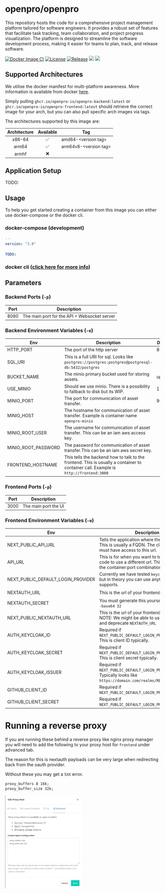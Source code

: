 # openpro/openpro

This repository hosts the code for a comprehensive project management platform tailored for software engineers. It provides a robust set of features that facilitate task tracking, team collaboration, and project progress visualization. The platform is designed to streamline the software development
process, making it easier for teams to plan, track, and release software.

[![Docker Image CI](https://github.com/openpro-io/openpro/actions/workflows/docker-image.yml/badge.svg)](https://github.com/openpro-io/openpro/actions/workflows/docker-image.yml)
[![License](https://img.shields.io/github/license/golangci/golangci-lint)](/LICENSE.txt)
[![Release](https://img.shields.io/github/release/openpro-io/openpro.svg)](https://github.com/openpro-io/openpro/releases/latest)
[![](https://dcbadge.vercel.app/api/server/3WxA2pz7YB)](https://discord.gg/3WxA2pz7YB)
[![](https://img.shields.io/badge/LinkedIn-0077B5?style=for-the-badge&logo=linkedin&logoColor=white)](https://www.linkedin.com/in/claygorman)

## Supported Architectures

We utilise the docker manifest for multi-platform awareness. More information is available from docker [here](https://distribution.github.io/distribution/spec/manifest-v2-2/#manifest-list).

Simply pulling `ghcr.io/openpro-io/openpro-backend:latest` or  `ghcr.io/openpro-io/openpro-frontend:latest` should retrieve the correct image for your arch, but you can also pull specific arch images via tags.

The architectures supported by this image are:

| Architecture | Available | Tag                     |
|:------------:|:---------:|-------------------------|
|    x86-64    |     ✅     | amd64-\<version tag\>   |
|    arm64     |     ✅     | arm64v8-\<version tag\> |
|    armhf     |     ❌     |                         |

## Application Setup

TODO:

## Usage

To help you get started creating a container from this image you can either use docker-compose or the docker cli.

### docker-compose (development)

```yaml
---
version: "3.8"

TODO:
```

### docker cli ([click here for more info](https://docs.docker.com/engine/reference/commandline/cli/))

## Parameters

### Backend Ports (`-p`)

| Port | Description                                  | 
|------|----------------------------------------------|
| 8080 | The main port for the API + Websocket server |

### Backend Environment Variables (`-e`)

| Env                 | Description                                                                                                                          | Default | Required           |
|---------------------|--------------------------------------------------------------------------------------------------------------------------------------|---------|--------------------|
| HTTP_PORT           | The port of the http server                                                                                                          | 8080    | :x:                |
| SQL_URI             | This is a full URI for sql. Looks like `postgres://postgres:postgres@postgresql-db:5432/postgres`                                    |         | :heavy_check_mark: |
| BUCKET_NAME         | The minio primary bucket used for storing assets.                                                                                    | uploads | :heavy_check_mark: |
| USE_MINIO           | Should we use minio. There is a possibility to fallback to disk but its WIP.                                                         | 1       | :x:                |
| MINIO_PORT          | The port for communication of asset transfer.                                                                                        | 9000    | :x:                |
| MINIO_HOST          | The hostname for communication of asset transfer. Example is container name `openpro-minio`                                          |         | :heavy_check_mark: |
| MINIO_ROOT_USER     | The username for communication of asset transfer. This can be an iam aws access key.                                                 |         | :heavy_check_mark: |
| MINIO_ROOT_PASSWORD | The password for communication of asset transfer.This can be an iam aws secret key.                                                  |         | :heavy_check_mark: |
| FRONTEND_HOSTNAME   | This tells the backend how to talk to the frontend. This is usually a container to container call. Example is `http://frontend:3000` |         | :heavy_check_mark: |

### Frontend Ports (`-p`)

| Port | Description          | 
|------|----------------------|
| 3000 | The main port the UI |

### Frontend Environment Variables (`-e`)

| Env                                | Description                                                                                                                      | Default | Required            |
|------------------------------------|----------------------------------------------------------------------------------------------------------------------------------|---------|---------------------|
| NEXT_PUBLIC_API_URL                | Tells the application where the backend is. This is usually a FQDN. The client browser must have access to this url.             |         | :heavy_check_mark:  |
| API_URL                            | This is for when you want to tell the server side code to use a different url. This can often be the container:port combination. |         | :x:                 |
| NEXT_PUBLIC_DEFAULT_LOGIN_PROVIDER | Currently we have tested `keycloak` and `github` but in theory you can use anything nextauth supports.                           |         | :heavy_check_mark:  |
| NEXTAUTH_URL                       | This is the url of your frontend public facing.                                                                                  |         | :heavy_check_mark:  |
| NEXTAUTH_SECRET                    | You must generate this yourself. `openssl rand -base64 32`                                                                       |         | :heavy_check_mark:  |
| NEXT_PUBLIC_NEXTAUTH_URL           | This is the url of your frontend public facing. NOTE: We might be able to use this entirely and deprecate `NEXTAUTH_URL`         |         | :heavy_check_mark:  |
| AUTH_KEYCLOAK_ID                   | Required if `NEXT_PUBLIC_DEFAULT_LOGIN_PROVIDER=keycloak`. This is client ID typically.                                          |         | :heavy_check_mark:* |
| AUTH_KEYCLOAK_SECRET               | Required if `NEXT_PUBLIC_DEFAULT_LOGIN_PROVIDER=keycloak`. This is client secret typically.                                      |         | :heavy_check_mark:* |
| AUTH_KEYCLOAK_ISSUER               | Required if `NEXT_PUBLIC_DEFAULT_LOGIN_PROVIDER=keycloak`. Typically looks like `https://domain.com/realms/REALMNAME`            |         | :heavy_check_mark:* |
| GITHUB_CLIENT_ID                   | Required if `NEXT_PUBLIC_DEFAULT_LOGIN_PROVIDER=github`.                                                                         |         | :heavy_check_mark:* |
| GITHUB_CLIENT_SECRET               | Required if `NEXT_PUBLIC_DEFAULT_LOGIN_PROVIDER=github`.                                                                         |         | :heavy_check_mark:* |

# Running a reverse proxy

If you are running these behind a reverse proxy like nginx proxy manager you will need to add the following to your proxy host for `frontend` under advanced tab.

The reason for this is nextauth payloads can be very large when redirecting back from the oauth provider.

Without these you may get a `5XX` error.

```
proxy_buffers 8 16k;
proxy_buffer_size 32k;
```

<img src="readme-assets/npm-advanced-tab.png" alt="npm-advanced-tab" width="250"/>
